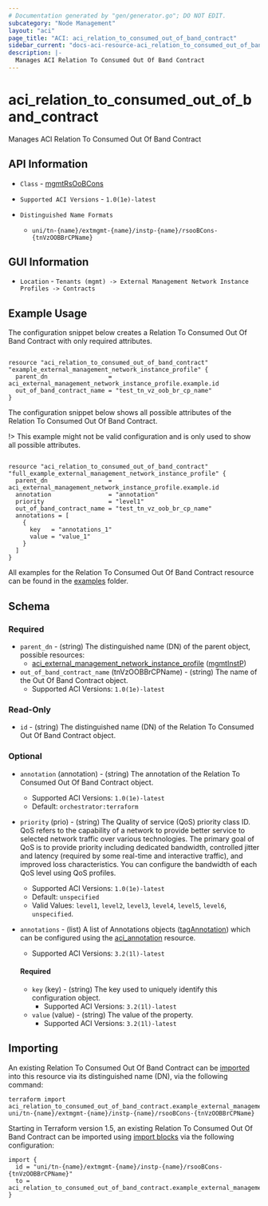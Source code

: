 ```yaml
---
# Documentation generated by "gen/generator.go"; DO NOT EDIT.
subcategory: "Node Management"
layout: "aci"
page_title: "ACI: aci_relation_to_consumed_out_of_band_contract"
sidebar_current: "docs-aci-resource-aci_relation_to_consumed_out_of_band_contract"
description: |-
  Manages ACI Relation To Consumed Out Of Band Contract
---
```


# aci_relation_to_consumed_out_of_band_contract #

Manages ACI Relation To Consumed Out Of Band Contract

## API Information ##

* `Class` - [mgmtRsOoBCons](https://pubhub.devnetcloud.com/media/model-doc-latest/docs/app/index.html#/objects/mgmtRsOoBCons/overview)

* `Supported ACI Versions` - `1.0(1e)-latest`

* `Distinguished Name Formats`
  - `uni/tn-{name}/extmgmt-{name}/instp-{name}/rsooBCons-{tnVzOOBBrCPName}`

## GUI Information ##

* `Location` - `Tenants (mgmt) -> External Management Network Instance Profiles -> Contracts`

## Example Usage ##

The configuration snippet below creates a Relation To Consumed Out Of Band Contract with only required attributes.

```hcl

resource "aci_relation_to_consumed_out_of_band_contract" "example_external_management_network_instance_profile" {
  parent_dn                 = aci_external_management_network_instance_profile.example.id
  out_of_band_contract_name = "test_tn_vz_oob_br_cp_name"
}

```
The configuration snippet below shows all possible attributes of the Relation To Consumed Out Of Band Contract.

!> This example might not be valid configuration and is only used to show all possible attributes.

```hcl

resource "aci_relation_to_consumed_out_of_band_contract" "full_example_external_management_network_instance_profile" {
  parent_dn                 = aci_external_management_network_instance_profile.example.id
  annotation                = "annotation"
  priority                  = "level1"
  out_of_band_contract_name = "test_tn_vz_oob_br_cp_name"
  annotations = [
    {
      key   = "annotations_1"
      value = "value_1"
    }
  ]
}

```

All examples for the Relation To Consumed Out Of Band Contract resource can be found in the [examples](https://github.com/CiscoDevNet/terraform-provider-aci/examples/resources/aci_relation_to_consumed_out_of_band_contract) folder.

## Schema

### Required

* `parent_dn` - (string) The distinguished name (DN) of the parent object, possible resources:
  - [aci_external_management_network_instance_profile](https://registry.terraform.io/providers/CiscoDevNet/aci/latest/docs/resources/external_management_network_instance_profile) ([mgmtInstP](https://pubhub.devnetcloud.com/media/model-doc-latest/docs/app/index.html#/objects/mgmtInstP/overview))
* `out_of_band_contract_name` (tnVzOOBBrCPName) - (string) The name of the Out Of Band Contract object.
  - Supported ACI Versions: `1.0(1e)-latest`

### Read-Only

* `id` - (string) The distinguished name (DN) of the Relation To Consumed Out Of Band Contract object.

### Optional
  
* `annotation` (annotation) - (string) The annotation of the Relation To Consumed Out Of Band Contract object.
  - Supported ACI Versions: `1.0(1e)-latest`
  - Default: `orchestrator:terraform`
* `priority` (prio) - (string) The Quality of service (QoS) priority class ID. QoS refers to the capability of a network to provide better service to selected network traffic over various technologies. The primary goal of QoS is to provide priority including dedicated bandwidth, controlled jitter and latency (required by some real-time and interactive traffic), and improved loss characteristics. You can configure the bandwidth of each QoS level using QoS profiles.
  - Supported ACI Versions: `1.0(1e)-latest`
  - Default: `unspecified`
  - Valid Values: `level1`, `level2`, `level3`, `level4`, `level5`, `level6`, `unspecified`.

* `annotations` - (list) A list of Annotations objects ([tagAnnotation](https://pubhub.devnetcloud.com/media/model-doc-latest/docs/app/index.html#/objects/tagAnnotation/overview)) which can be configured using the [aci_annotation](https://registry.terraform.io/providers/CiscoDevNet/aci/latest/docs/resources/annotation) resource.
  - Supported ACI Versions: `3.2(1l)-latest`
  
  #### Required
  
  * `key` (key) - (string) The key used to uniquely identify this configuration object.
      - Supported ACI Versions: `3.2(1l)-latest`
  * `value` (value) - (string) The value of the property.
      - Supported ACI Versions: `3.2(1l)-latest`

## Importing

An existing Relation To Consumed Out Of Band Contract can be [imported](https://www.terraform.io/docs/import/index.html) into this resource via its distinguished name (DN), via the following command:

```
terraform import aci_relation_to_consumed_out_of_band_contract.example_external_management_network_instance_profile uni/tn-{name}/extmgmt-{name}/instp-{name}/rsooBCons-{tnVzOOBBrCPName}
```

Starting in Terraform version 1.5, an existing Relation To Consumed Out Of Band Contract can be imported 
using [import blocks](https://developer.hashicorp.com/terraform/language/import) via the following configuration:

```
import {
  id = "uni/tn-{name}/extmgmt-{name}/instp-{name}/rsooBCons-{tnVzOOBBrCPName}"
  to = aci_relation_to_consumed_out_of_band_contract.example_external_management_network_instance_profile
}
```
